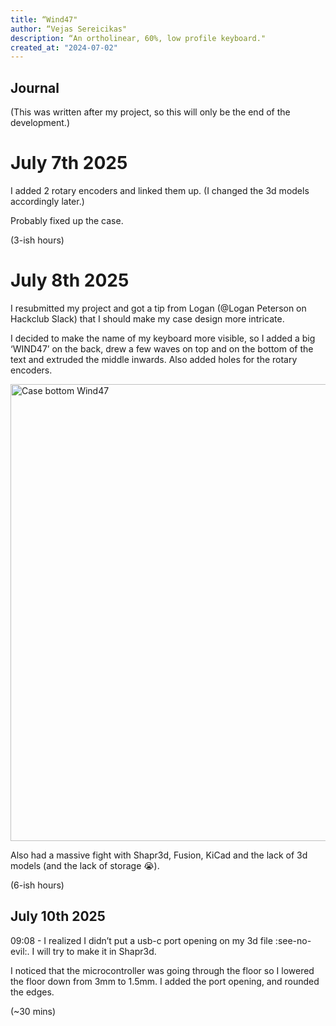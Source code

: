 ```yaml
---
title: “Wind47"
author: “Vejas Sereicikas"
description: “An ortholinear, 60%, low profile keyboard."
created_at: "2024-07-02"
---
```


## Journal

(This was written after my project, so this will only be the end of the development.)

# July 7th 2025

I added 2 rotary encoders and linked them up. (I changed the 3d models accordingly later.)

Probably fixed up the case.

(3-ish hours)


# July 8th 2025

I resubmitted my project and got a tip from Logan (@Logan Peterson on Hackclub Slack) that I should make my case design more intricate. 

I decided to make the name of my keyboard more visible, so I added a big ‘WIND47’ on the back, drew a few waves on top and on the bottom of the text and extruded the middle inwards. Also added holes for the rotary encoders.

<img width="731" alt="Case bottom Wind47" src="https://github.com/user-attachments/assets/0adfe36b-97b8-463f-a942-15a9b1fe4ee7" />


Also had a massive fight with Shapr3d, Fusion, KiCad and the lack of 3d models (and the lack of storage :sob:).

(6-ish hours)


## July 10th 2025

09:08 - I realized I didn’t put a usb-c port opening on my 3d file :see-no-evil:. I will try to make it in Shapr3d.

I noticed that the microcontroller was going through the floor so I lowered the floor down from 3mm to 1.5mm. I added the port opening, and rounded the edges.

(~30 mins)